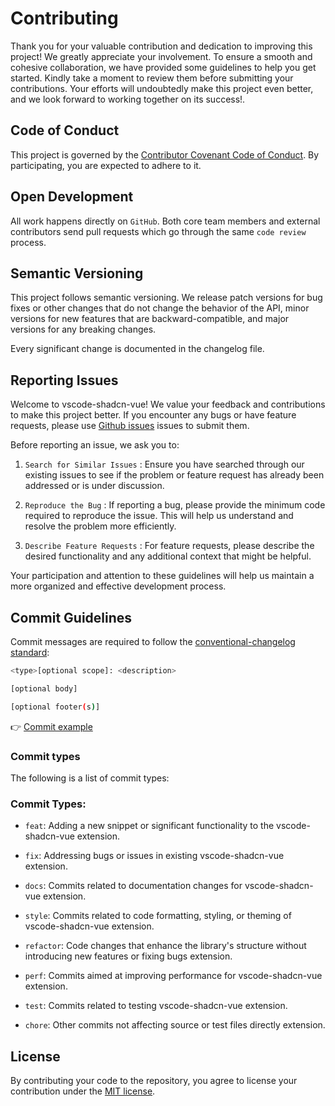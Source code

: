 # Contributing

Thank you for your valuable contribution and dedication to improving this project! We greatly appreciate your involvement. To ensure a smooth and cohesive collaboration, we have provided some guidelines to help you get started. Kindly take a moment to review them before submitting your contributions. Your efforts will undoubtedly make this project even better, and we look forward to working together on its success!.

## Code of Conduct

This project is governed by the [Contributor Covenant Code of Conduct](./CODE_OF_CONDUCT.md). By participating, you are expected to adhere to it.

## Open Development

All work happens directly on `GitHub`. Both core team members and external contributors send pull requests which go through the same `code review` process.

## Semantic Versioning

This project follows semantic versioning. We release patch versions for bug fixes or other changes that do not change the behavior of the API, minor versions for new features that are backward-compatible, and major versions for any breaking changes.

Every significant change is documented in the changelog file.

## Reporting Issues

Welcome to vscode-shadcn-vue! We value your feedback and contributions to make this project better. If you encounter any bugs or have feature requests, please use [Github issues](https://github.com/selemondev/vscode-shadcn-vue/issues) issues to submit them.

Before reporting an issue, we ask you to:

1. `Search for Similar Issues` : Ensure you have searched through our existing issues to see if the problem or feature request has already been addressed or is under discussion.

2. `Reproduce the Bug` : If reporting a bug, please provide the minimum code required to reproduce the issue. This will help us understand and resolve the problem more efficiently.

3. `Describe Feature Requests` : For feature requests, please describe the desired functionality and any additional context that might be helpful.

Your participation and attention to these guidelines will help us maintain a more organized and effective development process.

## Commit Guidelines

Commit messages are required to follow the [conventional-changelog standard](https://www.conventionalcommits.org/en/v1.0.0/):

```bash
<type>[optional scope]: <description>

[optional body]

[optional footer(s)]
```

👉 [Commit example](https://github.com/unocss/unocss/releases/tag/v0.39.0)

### Commit types

The following is a list of commit types:

### Commit Types:

- `feat`: Adding a new snippet or significant functionality to the vscode-shadcn-vue extension.

- `fix`: Addressing bugs or issues in existing vscode-shadcn-vue extension.

- `docs`: Commits related to documentation changes for vscode-shadcn-vue extension.

- `style`: Commits related to code formatting, styling, or theming of vscode-shadcn-vue extension.

- `refactor`: Code changes that enhance the library's structure without introducing new features or fixing bugs extension.

- `perf`: Commits aimed at improving performance for vscode-shadcn-vue extension.

- `test`: Commits related to testing vscode-shadcn-vue extension.

- `chore`: Other commits not affecting source or test files directly extension.

## License

By contributing your code to the repository, you agree to license your contribution under the [MIT license](./LICENSE).